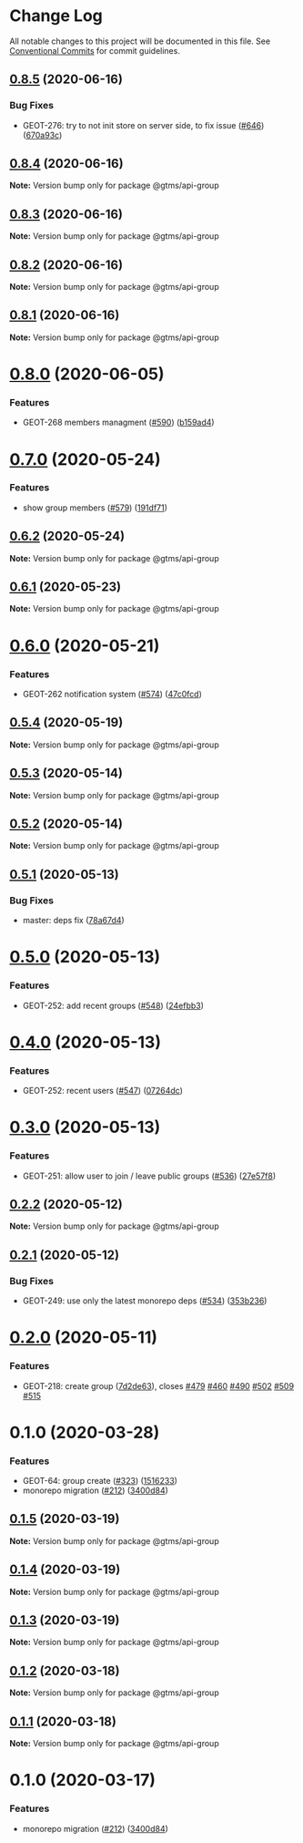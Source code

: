 # Change Log

All notable changes to this project will be documented in this file.
See [Conventional Commits](https://conventionalcommits.org) for commit guidelines.

## [0.8.5](https://github.com/gtms-org/gtms-frontend/compare/@gtms/api-group@0.8.4...@gtms/api-group@0.8.5) (2020-06-16)


### Bug Fixes

* GEOT-276: try to not init store on server side, to fix issue ([#646](https://github.com/gtms-org/gtms-frontend/issues/646)) ([670a93c](https://github.com/gtms-org/gtms-frontend/commit/670a93c770a56a414086ebb92c7d460d2d638912))





## [0.8.4](https://github.com/gtms-org/gtms-frontend/compare/@gtms/api-group@0.8.3...@gtms/api-group@0.8.4) (2020-06-16)

**Note:** Version bump only for package @gtms/api-group

## [0.8.3](https://github.com/gtms-org/gtms-frontend/compare/@gtms/api-group@0.8.2...@gtms/api-group@0.8.3) (2020-06-16)

**Note:** Version bump only for package @gtms/api-group

## [0.8.2](https://github.com/gtms-org/gtms-frontend/compare/@gtms/api-group@0.8.1...@gtms/api-group@0.8.2) (2020-06-16)

**Note:** Version bump only for package @gtms/api-group

## [0.8.1](https://github.com/gtms-org/gtms-frontend/compare/@gtms/api-group@0.8.0...@gtms/api-group@0.8.1) (2020-06-16)

**Note:** Version bump only for package @gtms/api-group

# [0.8.0](https://github.com/gtms-org/gtms-frontend/compare/@gtms/api-group@0.7.0...@gtms/api-group@0.8.0) (2020-06-05)

### Features

- GEOT-268 members managment ([#590](https://github.com/gtms-org/gtms-frontend/issues/590)) ([b159ad4](https://github.com/gtms-org/gtms-frontend/commit/b159ad4e06332d72d9372cbf4d6a2f1531526ba1))

# [0.7.0](https://github.com/gtms-org/gtms-frontend/compare/@gtms/api-group@0.6.2...@gtms/api-group@0.7.0) (2020-05-24)

### Features

- show group members ([#579](https://github.com/gtms-org/gtms-frontend/issues/579)) ([191df71](https://github.com/gtms-org/gtms-frontend/commit/191df714ad52877b489a4262e10ee2e019a05736))

## [0.6.2](https://github.com/gtms-org/gtms-frontend/compare/@gtms/api-group@0.6.1...@gtms/api-group@0.6.2) (2020-05-24)

**Note:** Version bump only for package @gtms/api-group

## [0.6.1](https://github.com/gtms-org/gtms-frontend/compare/@gtms/api-group@0.6.0...@gtms/api-group@0.6.1) (2020-05-23)

**Note:** Version bump only for package @gtms/api-group

# [0.6.0](https://github.com/gtms-org/gtms-frontend/compare/@gtms/api-group@0.5.4...@gtms/api-group@0.6.0) (2020-05-21)

### Features

- GEOT-262 notification system ([#574](https://github.com/gtms-org/gtms-frontend/issues/574)) ([47c0fcd](https://github.com/gtms-org/gtms-frontend/commit/47c0fcd55c9a2d72b6498b1fc3171862f7d8c9c4))

## [0.5.4](https://github.com/gtms-org/gtms-frontend/compare/@gtms/api-group@0.5.3...@gtms/api-group@0.5.4) (2020-05-19)

**Note:** Version bump only for package @gtms/api-group

## [0.5.3](https://github.com/gtms-org/gtms-frontend/compare/@gtms/api-group@0.5.2...@gtms/api-group@0.5.3) (2020-05-14)

**Note:** Version bump only for package @gtms/api-group

## [0.5.2](https://github.com/gtms-org/gtms-frontend/compare/@gtms/api-group@0.5.1...@gtms/api-group@0.5.2) (2020-05-14)

**Note:** Version bump only for package @gtms/api-group

## [0.5.1](https://github.com/gtms-org/gtms-frontend/compare/@gtms/api-group@0.5.0...@gtms/api-group@0.5.1) (2020-05-13)

### Bug Fixes

- master: deps fix ([78a67d4](https://github.com/gtms-org/gtms-frontend/commit/78a67d4fdf70c72a0b21c53b6a9185658bb61864))

# [0.5.0](https://github.com/gtms-org/gtms-frontend/compare/@gtms/api-group@0.4.0...@gtms/api-group@0.5.0) (2020-05-13)

### Features

- GEOT-252: add recent groups ([#548](https://github.com/gtms-org/gtms-frontend/issues/548)) ([24efbb3](https://github.com/gtms-org/gtms-frontend/commit/24efbb36c44eaa2320a3714fa98bc135683fd36b))

# [0.4.0](https://github.com/gtms-org/gtms-frontend/compare/@gtms/api-group@0.3.0...@gtms/api-group@0.4.0) (2020-05-13)

### Features

- GEOT-252: recent users ([#547](https://github.com/gtms-org/gtms-frontend/issues/547)) ([07264dc](https://github.com/gtms-org/gtms-frontend/commit/07264dc1357ee02326798952f31b9d797576bb3f))

# [0.3.0](https://github.com/gtms-org/gtms-frontend/compare/@gtms/api-group@0.2.2...@gtms/api-group@0.3.0) (2020-05-13)

### Features

- GEOT-251: allow user to join / leave public groups ([#536](https://github.com/gtms-org/gtms-frontend/issues/536)) ([27e57f8](https://github.com/gtms-org/gtms-frontend/commit/27e57f81912c3d11c2f4547e32979082e60d5776))

## [0.2.2](https://github.com/gtms-org/gtms-frontend/compare/@gtms/api-group@0.2.1...@gtms/api-group@0.2.2) (2020-05-12)

**Note:** Version bump only for package @gtms/api-group

## [0.2.1](https://github.com/gtms-org/gtms-frontend/compare/@gtms/api-group@0.2.0...@gtms/api-group@0.2.1) (2020-05-12)

### Bug Fixes

- GEOT-249: use only the latest monorepo deps ([#534](https://github.com/gtms-org/gtms-frontend/issues/534)) ([353b236](https://github.com/gtms-org/gtms-frontend/commit/353b2363f3c4530fa9dc51067c76718445784699))

# [0.2.0](https://github.com/gtms-org/gtms-frontend/compare/@gtms/api-group@0.1.0...@gtms/api-group@0.2.0) (2020-05-11)

### Features

- GEOT-218: create group ([7d2de63](https://github.com/gtms-org/gtms-frontend/commit/7d2de6340d0fbae9a44d685b863a65d699241571)), closes [#479](https://github.com/gtms-org/gtms-frontend/issues/479) [#460](https://github.com/gtms-org/gtms-frontend/issues/460) [#490](https://github.com/gtms-org/gtms-frontend/issues/490) [#502](https://github.com/gtms-org/gtms-frontend/issues/502) [#509](https://github.com/gtms-org/gtms-frontend/issues/509) [#515](https://github.com/gtms-org/gtms-frontend/issues/515)

# 0.1.0 (2020-03-28)

### Features

- GEOT-64: group create ([#323](https://github.com/gtms-org/gtms-frontend/issues/323)) ([1516233](https://github.com/gtms-org/gtms-frontend/commit/1516233651b28f40e36145ae7cacb37867e6ef45))
- monorepo migration ([#212](https://github.com/gtms-org/gtms-frontend/issues/212)) ([3400d84](https://github.com/gtms-org/gtms-frontend/commit/3400d84f411612076adba5920af8b323b55f473a))

## [0.1.5](https://github.com/gtms-org/gtms-frontend/compare/@gtms/api-group@0.1.4...@gtms/api-group@0.1.5) (2020-03-19)

**Note:** Version bump only for package @gtms/api-group

## [0.1.4](https://github.com/gtms-org/gtms-frontend/compare/@gtms/api-group@0.1.3...@gtms/api-group@0.1.4) (2020-03-19)

**Note:** Version bump only for package @gtms/api-group

## [0.1.3](https://github.com/gtms-org/gtms-frontend/compare/@gtms/api-group@0.1.2...@gtms/api-group@0.1.3) (2020-03-19)

**Note:** Version bump only for package @gtms/api-group

## [0.1.2](https://github.com/gtms-org/gtms-frontend/compare/@gtms/api-group@0.1.1...@gtms/api-group@0.1.2) (2020-03-18)

**Note:** Version bump only for package @gtms/api-group

## [0.1.1](https://github.com/gtms-org/gtms-frontend/compare/@gtms/api-group@0.1.0...@gtms/api-group@0.1.1) (2020-03-18)

**Note:** Version bump only for package @gtms/api-group

# 0.1.0 (2020-03-17)

### Features

- monorepo migration ([#212](https://github.com/gtms-org/gtms-frontend/issues/212)) ([3400d84](https://github.com/gtms-org/gtms-frontend/commit/3400d84f411612076adba5920af8b323b55f473a))
